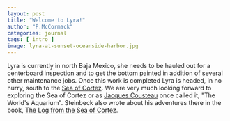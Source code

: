 ```yaml
---
layout: post
title: "Welcome to Lyra!"
author: "P.McCormack"
categories: journal
tags: [ intro ] 
image: lyra-at-sunset-oceanside-harbor.jpg
---
```


Lyra is currently in north Baja Mexico, she needs to be hauled out for a centerboard inspection and to get the bottom painted in addition of several other maintenance jobs. Once this work is completed Lyra is headed, in no hurry, south to the [Sea of Cortez](https://www.google.com/maps/place/Gulf+of+California/@27.2266124,-116.1408045,6z/data=!3m1!4b1!4m6!3m5!1s0x86cbcc2e363e4c59:0xd366a88891d18a70!8m2!3d26.7312935!4d-110.7122465!16zL20vMDEyZHdo?entry=ttu). We are very much looking forward to exploring the Sea of Cortez or as [Jacques Cousteau](https://en.wikipedia.org/wiki/Jacques_Cousteau) once called it, "The World's Aquarium". Steinbeck also wrote about his adventures there in the book, [The Log from the Sea of Cortez](https://en.wikipedia.org/wiki/The_Log_from_the_Sea_of_Cortez).  
